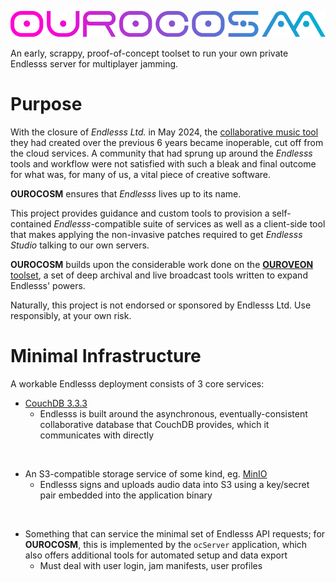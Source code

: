 ![](doc/logo.svg)

An early, scrappy, proof-of-concept toolset to run your own private Endlesss server for multiplayer jamming.

# Purpose

With the closure of *Endlesss Ltd.* in May 2024, the [collaborative music tool](https://web.archive.org/web/20201101012543/http://endlesss.fm/) they had created over the previous 6 years became inoperable, cut off from the cloud services. A community that had sprung up around the *Endlesss* tools and workflow were not satisfied with such a bleak and final outcome for what was, for many of us, a vital piece of creative software. 

**OUROCOSM** ensures that *Endlesss* lives up to its name.

This project provides guidance and custom tools to provision a self-contained *Endlesss*-compatible suite of services as well as a client-side tool that makes applying the non-invasive patches required to get *Endlesss Studio* talking to our own servers.

**OUROCOSM** builds upon the considerable work done on the [**OUROVEON** toolset](https://github.com/Unbundlesss/OUROVEON), a set of deep archival and live broadcast tools written to expand Endlesss' powers.

Naturally, this project is not endorsed or sponsored by Endlesss Ltd. Use responsibly, at your own risk.

# Minimal Infrastructure

A workable Endlesss deployment consists of 3 core services:

 * [CouchDB 3.3.3](https://couchdb.apache.org/)
   - Endlesss is built around the asynchronous, eventually-consistent collaborative database that CouchDB provides, which it communicates with directly

<br>

 * An S3-compatible storage service of some kind, eg. [MinIO](https://min.io/)
   - Endlesss signs and uploads audio data into S3 using a key/secret pair embedded into the application binary

<br>

 * Something that can service the minimal set of Endlesss API requests; for **OUROCOSM**, this is implemented by the `ocServer` application, which also offers additional tools for automated setup and data export
   - Must deal with user login, jam manifests, user profiles


